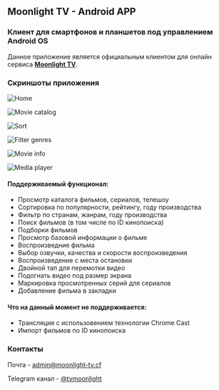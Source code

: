## Moonlight TV - Android APP

### Клиент для смартфонов и планшетов под управлением Android OS

Данное приложение является официальным клиентом для онлайн сервиса **[Moonlight TV](https://moonlight-tv.cf)**.

### Скриншоты приложения

![Home](/assets/screenshot_1.png)

![Movie catalog](/assets/screenshot_2.png)

![Sort](/assets/screenshot_3.png)

![Filter genres](/assets/screenshot_4.png)

![Movie info](/assets/screenshot_5.png)

![Media player](/assets/screenshot_6.png)

#### Поддерживаемый функционал:

- Просмотр каталога фильмов, сериалов, телешоу
- Сортировка по популярности, рейтингу, году производства
- Фильтр по странам, жанрам, году производства
- Поиск фильмов (в том числе по ID кинопоиска)
- Подборки фильмов
- Просмотр базовой информации о фильме
- Воспроизведние фильма
- Выбор озвучки, качества и скорости воспроизведения
- Воспроизведение с места остановки
- Двойной тап для перемотки видео
- Подогнать видео под размер экрана
- Маркировка просмотренных серий для сериалов
- Добавление фильма в закладки

#### Что на данный момент не поддерживается:

- Трансляция с использовением технологии Chrome Cast
- Импорт фильмов по ID кинопоиска

### Контакты

Почта - [admin@moonlight-tv.cf](mailto:admin@moonlight-tv.cf)

Telegram канал - [@tvmoonlight](https://t.me/tvmoonlight)
